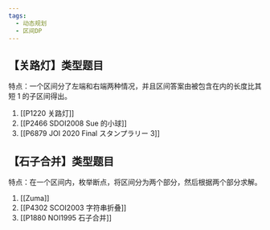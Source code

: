 ```yaml
---
tags:
  - 动态规划
  - 区间DP
---
```

## 【关路灯】类型题目
特点：一个区间分了左端和右端两种情况，并且区间答案由被包含在内的长度比其短 $1$ 的子区间得出。
1. [[P1220 关路灯]]
2. [[P2466 SDOI2008 Sue 的小球]]
3. [[P6879 JOI 2020 Final スタンプラリー 3]]
## 【石子合并】类型题目
特点：在一个区间内，枚举断点，将区间分为两个部分，然后根据两个部分求解。
1. [[Zuma]]
2. [[P4302 SCOI2003 字符串折叠]]
3. [[P1880 NOI1995 石子合并]]
